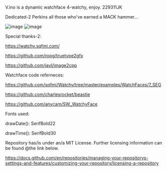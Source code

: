 V.ino is a dynamic watchface 4-watchy, enjoy.  229311JK

Dedicated-2 Perkins all those who've earned a MACK hammer...

![image](https://github.com/229311JK/V/assets/140860942/5ef2bad3-6ecc-4d17-86d9-a4d1fbd57e37)
![image](https://github.com/229311JK/V/assets/140860942/8d7a2404-cd5d-4797-990f-799d2bf779f7)


Special thanks-2:

https://watchy.sqfmi.com/

https://github.com/ropg/truetype2gfx

https://github.com/javl/image2cpp

Watchface code referneces:

https://github.com/sqfmi/Watchy/tree/master/examples/WatchFaces/7_SEG

https://github.com/charlesrocket/beastie

https://github.com/anycam/SW_WatchyFace

Fonts used:

   drawDate():  SerifBold22
   
   drawTime():  SerifBold30

Repository has/is under an/a MIT License.  Further licensing information can be found @the link below.  

https://docs.github.com/en/repositories/managing-your-repositorys-settings-and-features/customizing-your-repository/licensing-a-repository
